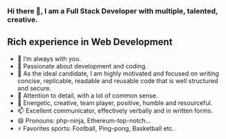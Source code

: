 ### Hi there 👋, I am a Full Stack Developer with multiple, talented, creative. 
<h2>Rich experience in Web Development</h2>

- 🔭 I’m always with you.
- 🌱 Passionate about development and coding.
- 👯 As the ideal candidate, I am highly motivated and focused on writing concise, replicable, readable and reusable code that is well structured and secure.
- 🤔 Attention to detail, with a lot of common sense.
- 💬 Energetic, creative, team player, positive, humble and resourceful.
- 📫 Excellent communicator, effectively verbally and in written forms.
- 😄 Pronouns: php-ninja, Ethereum-top-notch...
- ⚡ Favorites sports: Football, Ping-pong, Basketball etc.


